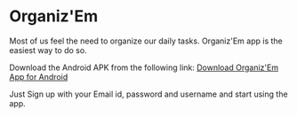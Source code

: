 # Organiz'Em

Most of us feel the need to organize our daily tasks. 
Organiz'Em app is the easiest way to do so.

Download the Android APK from the following link:
     [Download Organiz'Em App for Android](https://drive.google.com/drive/folders/1qx_2gXYSYPgwFaFfzPeYrr5tJuKA0vJq?usp=sharing)
     
Just Sign up with your Email id, password and username and start using the app. 
